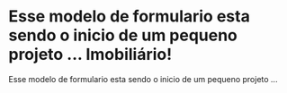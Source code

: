 # Esse modelo de formulario esta sendo o inicio de um pequeno projeto ... Imobiliário!
Esse modelo de formulario esta sendo o inicio de um pequeno projeto ... 
